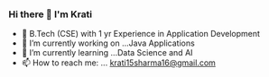 ### Hi there 👋 I'm Krati

  
- 🤔 B.Tech (CSE) with 1 yr Experience in Application Development
- 🔭 I’m currently working on ...Java Applications 
- 🌱 I’m currently learning ...Data Science and AI 
- 📫 How to reach me: ... krati15sharma16@gmail.com


<!--
**KratiSharma06/KratiSharma06** is a ✨ _special_ ✨ repository because its `README.md` (this file) appears on your GitHub profile.

Here are some ideas to get you started:

- 🔭 I’m currently working on ...
- 🌱 I’m currently learning ...
- 👯 I’m looking to collaborate on ...
- 🤔 I’m looking for help with ...
- 💬 Ask me about ...
- 📫 How to reach me: ... krati15sharma16@gmail.com
- 😄 Pronouns: ...
- ⚡ Fun fact: ...
-->
